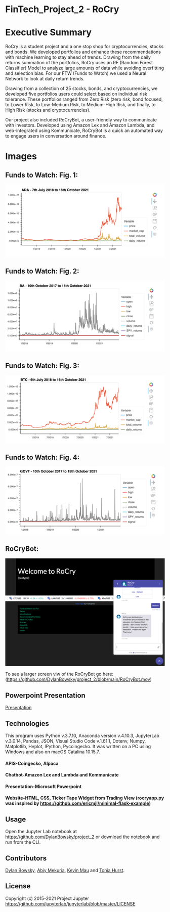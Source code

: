 # FinTech_Project_2 - RoCry 

# Executive Summary
RoCry is a student project and a one stop shop for cryptocurrencies, stocks and bonds. We developed portfolios and enhance these recommendations with machine learning to stay ahead of trends. Drawing from the daily returns summation of the portfolios, RoCry uses an RF (Random Forest Classifier) Model to analyze large amounts of data while avoiding overfitting and selection bias. For our FTW (Funds to Watch) we used a Neural Network to look at daily return trends. 

Drawing from a collection of 25 stocks, bonds, and cryptocurrencies, we developed five portfolios users could select based on individual risk tolerance. These portfolios ranged from Zero Risk (zero risk, bond focused, to Lower Risk, to Low-Medium Risk, to Medium-High Risk, and finally, to High Risk (stocks and cryptocurrencies).

Our project also included RoCryBot, a user-friendly way to communicate with investors. Developed using Amazon Lex and Amazon Lambda, and web-integrated using Kommunicate, RoCryBot is a quick an automated way to engage users in conversation around finance.


# Images

## Funds to Watch: Fig. 1: 

![Fig. 1](https://github.com/DylanBowsky/project_2/blob/main/ftw_images/ada.png)

## Funds to Watch: Fig. 2: 

![Fig. 2](https://github.com/DylanBowsky/project_2/blob/main/ftw_images/ba.png)

## Funds to Watch: Fig. 3: 

![Fig. 3](https://github.com/DylanBowsky/project_2/blob/main/ftw_images/btc.png)
## Funds to Watch: Fig. 4: 

![Fig. 4](https://github.com/DylanBowsky/project_2/blob/main/ftw_images/govt.png)

## RoCryBot: 

![Fig. 5](https://github.com/DylanBowsky/project_2/blob/main/RoCryImage2.png)

To see a larger screen viw of the RoCryBot go here: (https://github.com/DylanBowsky/project_2/blob/main/RoCryBot.mov)

## Powerpoint Presentation

[Presentation](https://github.com/DylanBowsky/project_2/blob/main/RoCry_final.pptx)


## Technologies

This program uses Python v.3.7.10, Anaconda version v.4.10.3, JupyterLab v.3.0.14, Pandas, JSON, Visual Studio Code v.1.61.1, Dotenv, Numpy, Matplotlib, Hvplot, IPython, Pycoingecko. It was written on a PC using Windows and also on macOS Catalina 10.15.7. 

#### APIS-Coingecko, Alpaca
#### Chatbot-Amazon Lex and Lambda and Kommunicate 
#### Presentation-Microsoft Powerpoint
#### Website-HTML, CSS, Ticker Tape Widget from Trading View (rocryapp.py was inspired by https://github.com/ericmjl/minimal-flask-example)


## Usage

Open the Jupyter Lab notebook at https://github.com/DylanBowsky/project_2 or download the notebook and run from the CLI.

## Contributors

[Dylan Bowsky](https://github.com/DylanBowsky/project_2), [Abiy Mekuria](https://github.com/Fishamekuria2019), [Kevin Mau](https://github.com/kevin-mau/project_2) and [Tonia Hurst](https://github.com/toniahurst/project2_mycopy).

## License
Copyright (c) 2015-2021 Project Jupyter https://github.com/jupyterlab/jupyterlab/blob/master/LICENSE




